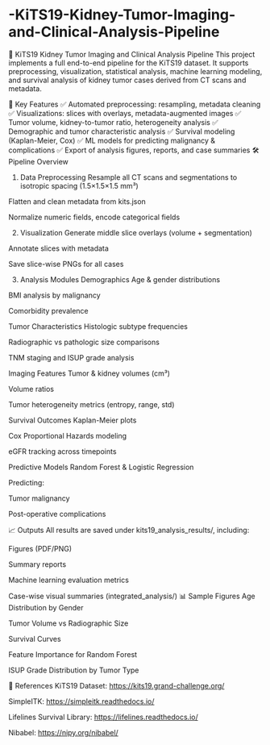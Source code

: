 # -KiTS19-Kidney-Tumor-Imaging-and-Clinical-Analysis-Pipeline
🧠 KiTS19 Kidney Tumor Imaging and Clinical Analysis Pipeline
This project implements a full end-to-end pipeline for the KiTS19 dataset. It supports preprocessing, visualization, statistical analysis, machine learning modeling, and survival analysis of kidney tumor cases derived from CT scans and metadata.

📌 Key Features
✅ Automated preprocessing: resampling, metadata cleaning
✅ Visualizations: slices with overlays, metadata-augmented images
✅ Tumor volume, kidney-to-tumor ratio, heterogeneity analysis
✅ Demographic and tumor characteristic analysis
✅ Survival modeling (Kaplan-Meier, Cox)
✅ ML models for predicting malignancy & complications
✅ Export of analysis figures, reports, and case summaries
🛠 Pipeline Overview
1. Data Preprocessing
Resample all CT scans and segmentations to isotropic spacing (1.5×1.5×1.5 mm³)

Flatten and clean metadata from kits.json

Normalize numeric fields, encode categorical fields

2. Visualization
Generate middle slice overlays (volume + segmentation)

Annotate slices with metadata

Save slice-wise PNGs for all cases

3. Analysis Modules
Demographics
Age & gender distributions

BMI analysis by malignancy

Comorbidity prevalence

Tumor Characteristics
Histologic subtype frequencies

Radiographic vs pathologic size comparisons

TNM staging and ISUP grade analysis

Imaging Features
Tumor & kidney volumes (cm³)

Volume ratios

Tumor heterogeneity metrics (entropy, range, std)

Survival Outcomes
Kaplan-Meier plots

Cox Proportional Hazards modeling

eGFR tracking across timepoints

Predictive Models
Random Forest & Logistic Regression

Predicting:

Tumor malignancy

Post-operative complications

📈 Outputs
All results are saved under kits19_analysis_results/, including:

Figures (PDF/PNG)

Summary reports

Machine learning evaluation metrics

Case-wise visual summaries (integrated_analysis/)
📊 Sample Figures
Age Distribution by Gender

Tumor Volume vs Radiographic Size

Survival Curves

Feature Importance for Random Forest

ISUP Grade Distribution by Tumor Type

📎 References
KiTS19 Dataset: https://kits19.grand-challenge.org/

SimpleITK: https://simpleitk.readthedocs.io/

Lifelines Survival Library: https://lifelines.readthedocs.io/

Nibabel: https://nipy.org/nibabel/
